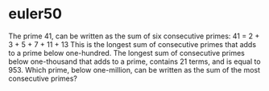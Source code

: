 # euler50
The prime 41, can be written as the sum of six consecutive primes:  41 = 2 + 3 + 5 + 7 + 11 + 13 This is the longest sum of consecutive primes that adds to a prime below one-hundred.  The longest sum of consecutive primes below one-thousand that adds to a prime, contains 21 terms, and is equal to 953.  Which prime, below one-million, can be written as the sum of the most consecutive primes?

